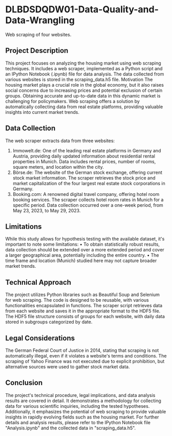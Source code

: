 # DLBDSDQDW01-Data-Quality-and-Data-Wrangling
Web scraping of four websites.
## Project Description
This project focuses on analyzing the housing market using web scraping techniques. It includes a web scraper, implemented as a Python script and an IPython Notebook (.ipynb) file for data analysis. The data collected from various websites is stored in the scraping_data.h5 file.
Motivation
The housing market plays a crucial role in the global economy, but it also raises social concerns due to increasing prices and potential exclusion of certain groups. Obtaining accurate and up-to-date data in this dynamic market is challenging for policymakers. Web scraping offers a solution by automatically collecting data from real estate platforms, providing valuable insights into current market trends.
## Data Collection
The web scraper extracts data from three websites:
1.	Immowelt.de: One of the leading real estate platforms in Germany and Austria, providing daily updated information about residential rental properties in Munich. Data includes rental prices, number of rooms, square meters, and location within the city.
2.	Börse.de: The website of the German stock exchange, offering current stock market information. The scraper retrieves the stock price and market capitalization of the four largest real estate stock corporations in Germany.
3.	Booking.com: A renowned digital travel company, offering hotel room booking services. The scraper collects hotel room rates in Munich for a specific period.
Data collection occurred over a one-week period, from May 23, 2023, to May 29, 2023.
## Limitations
While this study allows for hypothesis testing with the available dataset, it's important to note some limitations:
•	To obtain statistically robust results, data collection should be extended over a more extended period and cover a larger geographical area, potentially including the entire country.
•	The time frame and location (Munich) studied here may not capture broader market trends.
## Technical Approach
The project utilizes Python libraries such as Beautiful Soup and Selenium for web scraping. The code is designed to be reusable, with various functionalities encapsulated in functions. The scraper script retrieves data from each website and saves it in the appropriate format to the HDF5 file.
The HDF5 file structure consists of groups for each website, with daily data stored in subgroups categorized by date.
## Legal Considerations
The German Federal Court of Justice in 2014, stating that scraping is not automatically illegal, even if it violates a website's terms and conditions. The scraping of Yahoo Finance was not executed due to explicit prohibition, but alternative sources were used to gather stock market data.
## Conclusion
The project's technical procedure, legal implications, and data analysis results are covered in detail. It demonstrates a methodology for collecting data for various scientific inquiries, including the tested hypotheses. Additionally, it emphasizes the potential of web scraping to provide valuable insights in rapidly evolving fields such as the housing market.
For further details and analysis results, please refer to the IPython Notebook file "Analysis.ipynb" and the collected data in "scraping_data.h5".

